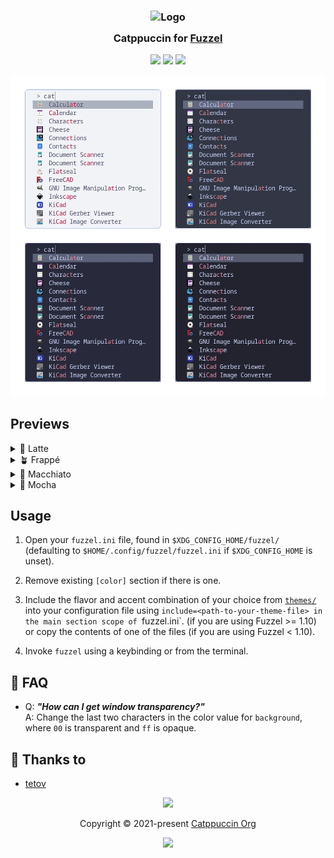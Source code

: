 <h3 align="center">
	<img src="https://raw.githubusercontent.com/catppuccin/catppuccin/main/assets/logos/exports/1544x1544_circle.png" width="100" alt="Logo"/><br/>
	<img src="https://raw.githubusercontent.com/catppuccin/catppuccin/main/assets/misc/transparent.png" height="30" width="0px"/>
	Catppuccin for <a href="https://codeberg.org/dnkl/fuzzel">Fuzzel</a>
	<img src="https://raw.githubusercontent.com/catppuccin/catppuccin/main/assets/misc/transparent.png" height="30" width="0px"/>
</h3>

<p align="center">
	<a href="https://github.com/catppuccin/fuzzel/stargazers"><img src="https://img.shields.io/github/stars/catppuccin/fuzzel?colorA=363a4f&colorB=b7bdf8&style=for-the-badge"></a>
	<a href="https://github.com/catppuccin/fuzzel/issues"><img src="https://img.shields.io/github/issues/catppuccin/fuzzel?colorA=363a4f&colorB=f5a97f&style=for-the-badge"></a>
	<a href="https://github.com/catppuccin/fuzzel/contributors"><img src="https://img.shields.io/github/contributors/catppuccin/fuzzel?colorA=363a4f&colorB=a6da95&style=for-the-badge"></a>
</p>

<p align="center">
	<img src="assets/preview.webp"/>
</p>

## Previews

<details>
<summary>🌻 Latte</summary>
<img src="assets/latte.webp"/>
</details>
<details>
<summary>🪴 Frappé</summary>
<img src="assets/frappe.webp"/>
</details>
<details>
<summary>🌺 Macchiato</summary>
<img src="assets/macchiato.webp"/>
</details>
<details>
<summary>🌿 Mocha</summary>
<img src="assets/mocha.webp"/>
</details>

## Usage

1. Open your `fuzzel.ini` file, found in `$XDG_CONFIG_HOME/fuzzel/`
(defaulting to `$HOME/.config/fuzzel/fuzzel.ini` if `$XDG_CONFIG_HOME` is unset).

1. Remove existing `[color]` section if there is one.
1. Include the flavor and accent combination of your choice from [`themes/`](./themes/) into your 
   configuration file using `include=<path-to-your-theme-file> in the main section scope of `fuzzel.ini`.
   (if you are using Fuzzel >= 1.10) or copy the contents of one of the files (if you are using Fuzzel < 1.10).
1. Invoke `fuzzel` using a keybinding or from the terminal.

<!-- this section is optional -->
## 🙋 FAQ

-	Q: **_"How can I get window transparency?"_**\
	A: Change the last two characters in the color value for `background`, where
	`00` is transparent and `ff` is opaque.

## 💝 Thanks to

- [tetov](https://tetov.se/)

<p align="center">
	<img src="https://raw.githubusercontent.com/catppuccin/catppuccin/main/assets/footers/gray0_ctp_on_line.svg?sanitize=true" />
</p>

<p align="center">
	Copyright &copy; 2021-present <a href="https://github.com/catppuccin" target="_blank">Catppuccin Org</a>
</p>

<p align="center">
	<a href="https://github.com/catppuccin/catppuccin/blob/main/LICENSE"><img src="https://img.shields.io/static/v1.svg?style=for-the-badge&label=License&message=MIT&logoColor=d9e0ee&colorA=363a4f&colorB=b7bdf8"/></a>
</p>
